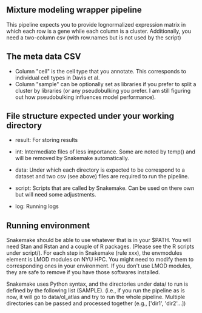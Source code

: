 ## Mixture modeling wrapper pipeline

This pipeline expects you to provide lognormalized expression matrix
in which each row is a gene while each column is a cluster.
Additionally, you need a two-column csv (with row.names but is not
used by the script)

## The meta data CSV

- Column "cell" is the cell type that you annotate.
  This corresponds to individual cell types in Davis et al.
- Column "sample" can be optionally set as libraries if you prefer
  to split a cluster by libraries (or any pseudobulking you prefer.
  I am still figuring out how pseudobulking influences model 
  performance).

## File structure expected under your working directory

- result: For storing results
- int: Intermediate files of less importance. Some are noted
       by temp() and will be removed by Snakemake automatically.
- data: Under which each directory is expected to be correspond
        to a dataset and two csv (see above) files are required
        to run the pipeline.

- script: Scripts that are called by Snakemake. Can be used on
          there own but will need some adjustments.
- log: Running logs

## Running environment

Snakemake should be able to use whatever that is in your $PATH.
You will need Stan and Rstan and a couple of R packages.
(Please see the R scripts under script/).
For each step in Snakemake (rule xxx), the envmodules element
is LMOD modules on NYU HPC. You might need to modify them to
corresponding ones in your environment. If you don't use
LMOD modules, they are safe to remove if you have those
softwares installed.

Snakemake uses Python syntax, and the directories under data/
to run is defined by the following list (SAMPLE).
(i.e., if you run the pipeline as is now, it will go to
data/ol_atlas and try to run the whole pipeline.
Multiple directories can be passed and processed together
(e.g., ['dir1', 'dir2'...])
